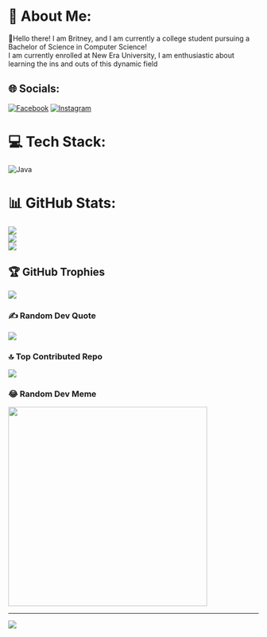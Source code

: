 # 💫 About Me:
🔭Hello there! I am Britney, and I am currently a college student pursuing a Bachelor of Science in Computer Science! <br>     I am currently enrolled at New Era University, I am enthusiastic about learning the ins and outs of this dynamic field <br>


## 🌐 Socials:
[![Facebook](https://img.shields.io/badge/Facebook-%231877F2.svg?logo=Facebook&logoColor=white)](https://facebook.com/BriyiBeligan) [![Instagram](https://img.shields.io/badge/Instagram-%23E4405F.svg?logo=Instagram&logoColor=white)](https://instagram.com/strawbriyi) 

# 💻 Tech Stack:
![Java](https://img.shields.io/badge/java-%23ED8B00.svg?style=plastic&logo=openjdk&logoColor=white)
# 📊 GitHub Stats:
![](https://github-readme-stats.vercel.app/api?username=BritneyBeligan&theme=calm&hide_border=false&include_all_commits=false&count_private=false)<br/>
![](https://github-readme-streak-stats.herokuapp.com/?user=BritneyBeligan&theme=calm&hide_border=false)<br/>
![](https://github-readme-stats.vercel.app/api/top-langs/?username=BritneyBeligan&theme=calm&hide_border=false&include_all_commits=false&count_private=false&layout=compact)

## 🏆 GitHub Trophies
![](https://github-profile-trophy.vercel.app/?username=BritneyBeligan&theme=juicyfresh&no-frame=false&no-bg=true&margin-w=4)

### ✍️ Random Dev Quote
![](https://quotes-github-readme.vercel.app/api?type=horizontal&theme=dark)

### 🔝 Top Contributed Repo
![](https://github-contributor-stats.vercel.app/api?username=BritneyBeligan&limit=5&theme=monokai&combine_all_yearly_contributions=true)

### 😂 Random Dev Meme
<img src='https://randommeme-five.vercel.app/' style="height: 400px;"/>

---
[![](https://visitcount.itsvg.in/api?id=BritneyBeligan&icon=7&color=10)](https://visitcount.itsvg.in)

<!-- Proudly created with GPRM ( https://gprm.itsvg.in ) -->
